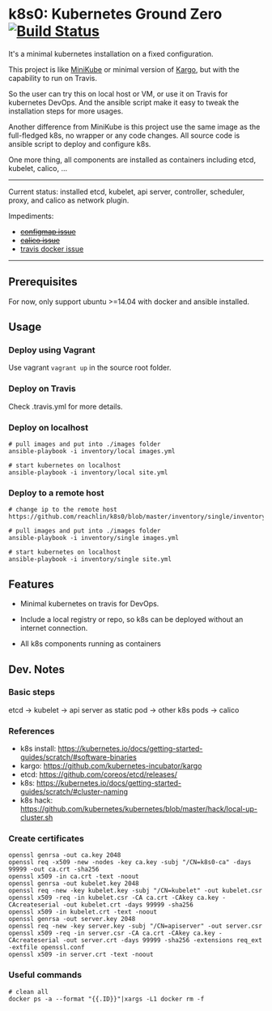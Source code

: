 # k8s0: Kubernetes Ground Zero [![Build Status](https://travis-ci.org/reachlin/k8s0.svg)][travis]

It's a minimal kubernetes installation on a fixed configuration.

This project is like [MiniKube](https://kubernetes.io/docs/getting-started-guides/minikube/) or minimal version of [Kargo](https://github.com/kubernetes-incubator/kargo), but with the capability to run on Travis. 

So the user can try this on local host or VM, or use it on Travis for kubernetes DevOps. And the ansible script make it easy to tweak the installation steps for more usages.

Another difference from MiniKube is this project use the same image as the full-fledged k8s, no wrapper or any code changes. All source code is ansible script to deploy and configure k8s.

One more thing, all components are installed as containers including etcd, kubelet, calico, ...

**********************

Current status: installed etcd, kubelet, api server, controller, scheduler, proxy, and calico as network plugin.

Impediments:
* ~~[configmap issue](https://github.com/kubernetes/kubernetes/issues/46768)~~
* ~~[calico issue](https://github.com/projectcalico/calico/issues/825)~~
* [travis docker issue](https://github.com/travis-ci/travis-ci/issues/8104)

**********************

## Prerequisites

For now, only support ubuntu >=14.04 with docker and ansible installed.

## Usage

### Deploy using Vagrant
Use vagrant `vagrant up` in the source root folder.

### Deploy on Travis
Check .travis.yml for more details.

### Deploy on localhost
```
# pull images and put into ./images folder
ansible-playbook -i inventory/local images.yml

# start kubernetes on localhost
ansible-playbook -i inventory/local site.yml
```

### Deploy to a remote host
```
# change ip to the remote host
https://github.com/reachlin/k8s0/blob/master/inventory/single/inventory

# pull images and put into ./images folder
ansible-playbook -i inventory/single images.yml

# start kubernetes on localhost
ansible-playbook -i inventory/single site.yml
```

## Features

* Minimal kubernetes on travis for DevOps.

* Include a local registry or repo, so k8s can be deployed without an internet connection.

* All k8s components running as containers

## Dev. Notes

### Basic steps

etcd -> kubelet -> api server as static pod -> other k8s pods -> calico

### References

* k8s install: https://kubernetes.io/docs/getting-started-guides/scratch/#software-binaries
* kargo: https://github.com/kubernetes-incubator/kargo
* etcd: https://github.com/coreos/etcd/releases/
* k8s: https://kubernetes.io/docs/getting-started-guides/scratch/#cluster-naming
* k8s hack: https://github.com/kubernetes/kubernetes/blob/master/hack/local-up-cluster.sh

### Create certificates

```
openssl genrsa -out ca.key 2048
openssl req -x509 -new -nodes -key ca.key -subj "/CN=k8s0-ca" -days 99999 -out ca.crt -sha256
openssl x509 -in ca.crt -text -noout
openssl genrsa -out kubelet.key 2048
openssl req -new -key kubelet.key -subj "/CN=kubelet" -out kubelet.csr
openssl x509 -req -in kubelet.csr -CA ca.crt -CAkey ca.key -CAcreateserial -out kubelet.crt -days 99999 -sha256
openssl x509 -in kubelet.crt -text -noout
openssl genrsa -out server.key 2048
openssl req -new -key server.key -subj "/CN=apiserver" -out server.csr
openssl x509 -req -in server.csr -CA ca.crt -CAkey ca.key -CAcreateserial -out server.crt -days 99999 -sha256 -extensions req_ext -extfile openssl.conf
openssl x509 -in server.crt -text -noout
```

### Useful commands

```
# clean all
docker ps -a --format "{{.ID}}"|xargs -L1 docker rm -f
```

[travis]: https://travis-ci.org/reachlin/k8s0
